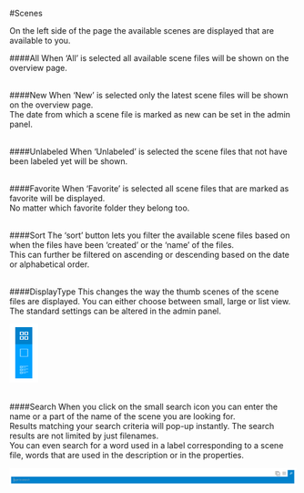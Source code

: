 #Scenes

On the left side of the page the available scenes are displayed that are available to you.

####All
When ‘All’ is selected all available scene files will be shown on the overview page.
<br /><br />

####New
When ‘New’ is selected only the latest scene files will be shown on the overview page.<br />
The date from which a scene file is marked as new can be set in the admin panel.
<br /><br />

####Unlabeled
When ‘Unlabeled’ is selected the scene files that not have been labeled yet will be shown.
<br /><br />

####Favorite
When ‘Favorite’ is selected all scene files that are marked as favorite will be displayed. <br/>
No matter which favorite folder they belong too.
<br /><br />

####Sort
The ‘sort’ button lets you filter the available scene files based on when the files have been ‘created’ or the ‘name’ of the files.<br />
This can further be filtered on ascending or descending based on the date or alphabetical order.
<br /><br />

####DisplayType
This changes the way the thumb scenes of the scene files are displayed. You can either choose between small, large or list view.<br />
The standard settings can be altered in the admin panel.

![Display Type](images/Displaytype.png "Display Type")
<br /><br />

####Search
When you click on the small search icon you can enter the name or a part of the name of the scene you are looking for. <br />
Results matching your search criteria will pop-up instantly. The search results are not limited by just filenames.<br />
You can even search for a word used in a label corresponding to a scene file, words that are used in the description or in the properties.

![Search](images/Search.png "Search")

